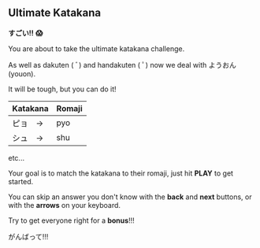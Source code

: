 ## Ultimate Katakana

**すごい!!** **:scream:**

You are about to take the ultimate katakana challenge.

As well as dakuten ( ﾞ) and handakuten ( ﾟ) now we deal with
ようおん (youon).

It will be tough, but you can do it!

 | Katakana | Romaji |
 | ----------  | ----- |
 | ピョ　-> | pyo |
 | シュ　-> | shu |
 etc...

 Your goal is to match the katakana to their romaji, just hit **PLAY** to get started.

You can skip an answer you don't know with the **back** and **next** buttons, or with the **arrows** on your keyboard.

Try to get everyone right for a **bonus**!!!

がんばって!!!
